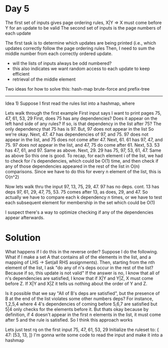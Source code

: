 # Day 5
The first set of inputs gives page ordering rules, X|Y => X must come before Y
for an update to be valid
The second set of inputs is the page numbers of each update

The first task is to determine which updates are being printed (i.e., which
updates correctly follow the page ordering rules
Then, I need to sum the middle number from each correctly ordered update.
- will the lists of inputs always be odd numbered?
- this also indicates we want random access to each update to keep efficient
- retrieval of the middle element

Two ideas for how to solve this: hash-map brute-force and prefix-tree

---
Idea 1) Suppose I first read the rules list into a hashmap, where 

Lets walk through the first example
First input says I want to print pages 75, 47, 61, 53, 29
First, does 75 has any dependencies? Does it appear on the left
hand side of any rules? If so, is that dependency in the list after 75?
The only dependency that 75 has is 97. But, 97 does not appear in the list
So we're okay.
Next, 47. 47 has dependencies of 97, and 75. 97 does not appear in the list,
and 75 does not come after 47.
Next, 61. 61 has 97, 47, and 75. 97 does not appear in the list, and 47, 75
do come after 61.
Next, 53. 53 has 47, 61, and 97. Same as above.
Next, 29. 29 has 75, 97, 53, 61, 47. Same as above
So this one is good.
To recap, for each element i of the list, we had to check for i's dependencies,
which could be O(1) time, and then check if any of those dependencies appeared
in the rest of the list in O(n) comparisons.
Since we have to do this for every n element of the list, this is O(n^2)

Now lets walk thru the input 97, 13, 75, 29, 47.
97 has no deps. cont.
13 has deps 97, 61, 29, 47, 75, 53. 75 comes after 13, as does, 29, and 47.
So actually we have to compare each k dependency n times, or we have to
test each subsequent element for membership in the set which could be O(1)

I suspect there's a way to optimize checking if any of the dependencies
appear afterwards.

# Solution

What happens if I do this in the reverse order?
Suppose I do the following. What if I make a set A that contains all of the
elements in the list, and a mapping of LHS -> Set(all RHS assignments).
Then, starting from the nth element of the list, I ask "do any of n's deps
occur in the rest of the list? Because if so, this update is not valid"
If the answer is no, I know that all of n's dependencies are satisfied,
I know that if X|Y and Y|Z, X must come before Z.
If X|Y and X|Z it tells us nothing about the order of Y and Z.

Is it possible that we say "All of B's deps are satisfied", but
the presence of B at the end of the list violates some other numbers
deps?
For instance, 1,2,5,4 where 4 4's dependencies of coming before 5,6,7 are satisfied
but 5|4 only checks for the elements before it. But thats okay because by definition,
if 4 doesn't appear in the first n elements in the list, it must come after 5 and the
rule is satisfied.
So I think this approach works

Lets just test rq on the first input
75, 47, 61, 53, 29
Initialize the ruleset to:
{ 47: [53, 13, ]}
I'm gonna write some code to read the input and make it into a hashmap

